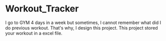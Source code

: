 # Workout_Tracker
I go to GYM 4 days in a week but sometimes, I cannot remember what did I do previous workout. That's why, I design this project. 
This project stored your workout in a excel file.
